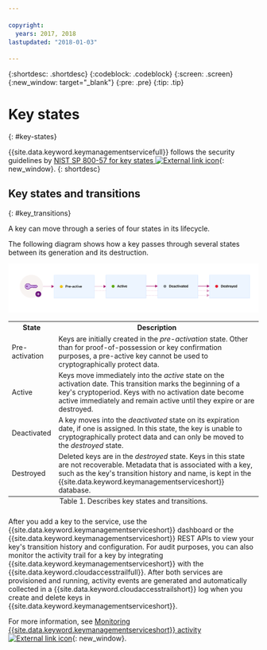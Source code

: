```yaml
---

copyright:
  years: 2017, 2018
lastupdated: "2018-01-03"

---
```


{:shortdesc: .shortdesc}
{:codeblock: .codeblock}
{:screen: .screen}
{:new_window: target="_blank"}
{:pre: .pre}
{:tip: .tip}

# Key states
{: #key-states}

{{site.data.keyword.keymanagementservicefull}} follows the security guidelines by [NIST SP 800-57 for key states ![External link icon](../../icons/launch-glyph.svg "External link icon")](http://nvlpubs.nist.gov/nistpubs/SpecialPublications/NIST.SP.800-57pt1r4.pdf){: new_window}.
{: shortdesc}

## Key states and transitions
{: #key_transitions}

A key can move through a series of four states in its lifecycle.

The following diagram shows how a key passes through several states between its generation and its destruction.

![The diagram shows the same components as described in the following definition table.](images/key-states.png)

<table>
  <tr>
    <th>State</th>
    <th>Description</th>
  </tr>
  <tr>
    <td>Pre-activation</td>
    <td>Keys are initially created in the <i>pre-activation</i> state. Other than for proof-of-possession or key confirmation purposes, a pre-active key cannot be used to cryptographically protect data.</td>
  </tr>
  <tr>
    <td>Active</td>
    <td>Keys move immediately into the <i>active</i> state on the activation date. This transition marks the beginning of a key's cryptoperiod. Keys with no activation date become active immediately and remain active until they expire or are destroyed.</td>
  </tr>
  <tr>
    <td>Deactivated</td>
    <td>A key moves into the <i>deactivated</i> state on its expiration date, if one is assigned. In this state, the key is unable to cryptographically protect data and can only be moved to the <i>destroyed</i> state.</td>
  </tr>
  <tr>
    <td>Destroyed</td>
    <td>Deleted keys are in the <i>destroyed</i> state. Keys in this state are not recoverable. Metadata that is associated with a key, such as the key's transition history and name, is kept in the {{site.data.keyword.keymanagementserviceshort}} database.</td>
  </tr>
  <caption style="caption-side:bottom;">Table 1. Describes key states and transitions.</caption>
</table>

After you add a key to the service, use the {{site.data.keyword.keymanagementserviceshort}} dashboard or the {{site.data.keyword.keymanagementserviceshort}} REST APIs to view your key's transition history and configuration. For audit purposes, you can also monitor the activity trail for a key by integrating {{site.data.keyword.keymanagementserviceshort}} with the {{site.data.keyword.cloudaccesstrailfull}}. After both services are provisioned and running, activity events are generated and automatically collected in a {{site.data.keyword.cloudaccesstrailshort}} log when you create and delete keys in {{site.data.keyword.keymanagementserviceshort}}. 

For more information, see [Monitoring {{site.data.keyword.keymanagementserviceshort}} activity ![External link icon](../../icons/launch-glyph.svg "External link icon")](https://console.stage1.bluemix.net/docs/services/cloud-activity-tracker/svcs/kp_at.html#kp_at){: new_window}.